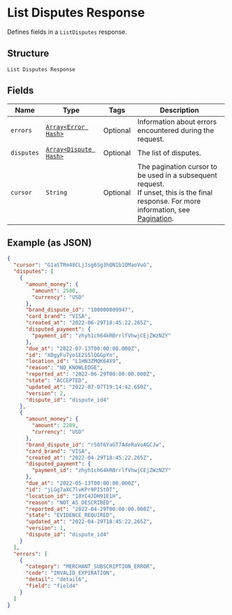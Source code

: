
# List Disputes Response

Defines fields in a `ListDisputes` response.

## Structure

`List Disputes Response`

## Fields

| Name | Type | Tags | Description |
|  --- | --- | --- | --- |
| `errors` | [`Array<Error Hash>`](../../doc/models/error.md) | Optional | Information about errors encountered during the request. |
| `disputes` | [`Array<Dispute Hash>`](../../doc/models/dispute.md) | Optional | The list of disputes. |
| `cursor` | `String` | Optional | The pagination cursor to be used in a subsequent request.<br>If unset, this is the final response. For more information, see [Pagination](https://developer.squareup.com/docs/build-basics/common-api-patterns/pagination). |

## Example (as JSON)

```json
{
  "cursor": "G1aSTRm48CLjJsg6Sg3hQN1b1OMaoVuG",
  "disputes": [
    {
      "amount_money": {
        "amount": 2500,
        "currency": "USD"
      },
      "brand_dispute_id": "100000809947",
      "card_brand": "VISA",
      "created_at": "2022-06-29T18:45:22.265Z",
      "disputed_payment": {
        "payment_id": "zhyh1ch64kRBrrlfVhwjCEjZWzNZY"
      },
      "due_at": "2022-07-13T00:00:00.000Z",
      "id": "XDgyFu7yo1E2S5lQGGpYn",
      "location_id": "L1HN3ZMQK64X9",
      "reason": "NO_KNOWLEDGE",
      "reported_at": "2022-06-29T00:00:00.000Z",
      "state": "ACCEPTED",
      "updated_at": "2022-07-07T19:14:42.650Z",
      "version": 2,
      "dispute_id": "dispute_id4"
    },
    {
      "amount_money": {
        "amount": 2209,
        "currency": "USD"
      },
      "brand_dispute_id": "r5Of6YaGT7AdeRaVoAGCJw",
      "card_brand": "VISA",
      "created_at": "2022-04-29T18:45:22.265Z",
      "disputed_payment": {
        "payment_id": "zhyh1ch64kRBrrlfVhwjCEjZWzNZY"
      },
      "due_at": "2022-05-13T00:00:00.000Z",
      "id": "jLGg7aXC7lvKPr9PISt0T",
      "location_id": "18YC4JDH91E1H",
      "reason": "NOT_AS_DESCRIBED",
      "reported_at": "2022-04-29T00:00:00.000Z",
      "state": "EVIDENCE_REQUIRED",
      "updated_at": "2022-04-29T18:45:22.265Z",
      "version": 1,
      "dispute_id": "dispute_id4"
    }
  ],
  "errors": [
    {
      "category": "MERCHANT_SUBSCRIPTION_ERROR",
      "code": "INVALID_EXPIRATION",
      "detail": "detail6",
      "field": "field4"
    }
  ]
}
```

